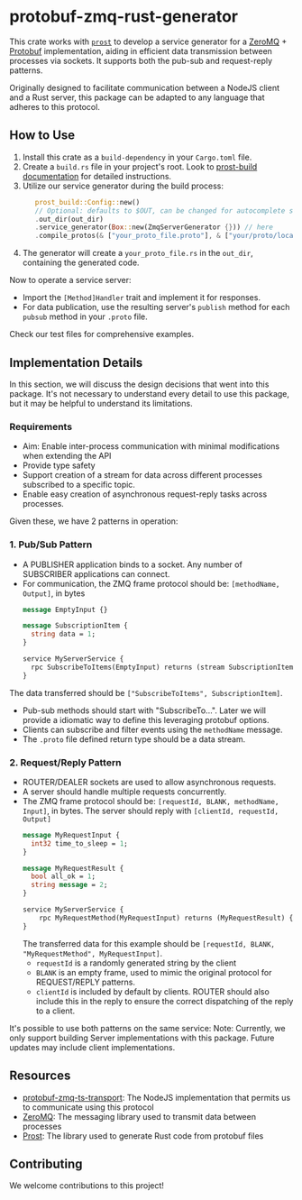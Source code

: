 # protobuf-zmq-rust-generator

This crate works with [`prost`](https://github.com/tokio-rs/prost) to develop a service generator for
a [ZeroMQ](https://zeromq.org/) + [Protobuf](https://protobuf.dev/) implementation, aiding in efficient data
transmission between processes via sockets. It supports both the pub-sub and request-reply patterns.

Originally designed to facilitate communication between a NodeJS client and a Rust server, this package can be adapted
to any language that adheres to this protocol.

## How to Use

1. Install this crate as a `build-dependency` in your `Cargo.toml` file.
2. Create a `build.rs` file in your project's root. Look
   to [prost-build documentation](https://docs.rs/prost-build/latest/prost_build/) for detailed instructions.
3. Utilize our service generator during the build process:
     ```rust
        prost_build::Config::new()
        // Optional: defaults to $OUT, can be changed for autocomplete support
        .out_dir(out_dir)
        .service_generator(Box::new(ZmqServerGenerator {})) // here
        .compile_protos(& ["your_proto_file.proto"], & ["your/proto/location/"])
     ```
4. The generator will create a `your_proto_file.rs` in the `out_dir`, containing the generated code.

Now to operate a service server:

- Import the `[Method]Handler` trait and implement it for responses.
- For data publication, use the resulting server's `publish` method for each `pubsub` method in your `.proto` file.

Check our test files for comprehensive examples.

## Implementation Details
In this section, we will discuss the design decisions that went into this package. It's not necessary to understand every detail to use this package, but it may be helpful to understand its limitations.

### Requirements

- Aim: Enable inter-process communication with minimal modifications when extending the API
- Provide type safety
- Support creation of a stream for data across different processes subscribed to a specific topic.
- Enable easy creation of asynchronous request-reply tasks across processes.

Given these, we have 2 patterns in operation:

### 1. Pub/Sub Pattern

- A PUBLISHER application binds to a socket. Any number of SUBSCRIBER applications can connect.
- For communication, the ZMQ frame protocol should be: `[methodName, Output]`, in bytes
    ```proto
    message EmptyInput {}

    message SubscriptionItem {
      string data = 1;
    }

    service MyServerService {
      rpc SubscribeToItems(EmptyInput) returns (stream SubscriptionItem) {}
    }
    ```

The data transferred should be `["SubscribeToItems", SubscriptionItem]`.

- Pub-sub methods should start with "SubscribeTo...". Later we will provide a idiomatic way to define this leveraging
  protobuf options.
- Clients can subscribe and filter events using the `methodName` message.
- The `.proto` file defined return type should be a data stream.

### 2. Request/Reply Pattern

- ROUTER/DEALER sockets are used to allow asynchronous requests.
- A server should handle multiple requests concurrently.
- The ZMQ frame protocol should be: `[requestId, BLANK, methodName, Input]`, in bytes. The server should reply
  with `[clientId, requestId, Output]`
    ```proto
    message MyRequestInput {
      int32 time_to_sleep = 1;
    }

    message MyRequestResult {
      bool all_ok = 1;
      string message = 2;
    }

    service MyServerService {
        rpc MyRequestMethod(MyRequestInput) returns (MyRequestResult) {}
    }
    ```
  The transferred data for this example should be `[requestId, BLANK, "MyRequestMethod", MyRequestInput]`.
    - `requestId` is a randomly generated string by the client
    - `BLANK` is an empty frame, used to mimic the original protocol for REQUEST/REPLY patterns.
    - `clientId` is included by default by clients. ROUTER should also include this in the reply to ensure the correct
      dispatching of the reply to a client.

It's possible to use both patterns on the same service:
Note: Currently, we only support building Server implementations with this package. Future updates may include client
implementations.

## Resources

- [protobuf-zmq-ts-transport](https://github.com/usherlabs/protobuf-zmq-ts-transport): The NodeJS implementation that
  permits us to communicate using this protocol
- [ZeroMQ](https://zeromq.org/): The messaging library used to transmit data between processes
- [Prost](https://github.com/tokio-rs/prost): The library used to generate Rust code from protobuf files

## Contributing

We welcome contributions to this project!